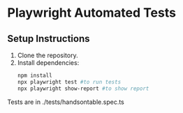 # Playwright Automated Tests
## Setup Instructions
1. Clone the repository.
2. Install dependencies:
   ```bash
   npm install
   npx playwright test #to run tests
   npx playwright show-report #to show report

Tests are in ./tests/handsontable.spec.ts
